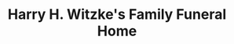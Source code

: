 ---
title: "Harry H. Witzke's Family Funeral Home"
url: /ellicott-city/harry-h-witzkes-family-funeral-home/
shop: funeral directors
---